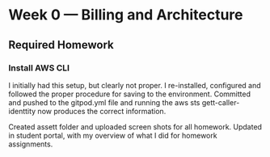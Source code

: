 # Week 0 — Billing and Architecture

## Required Homework
### Install AWS CLI

I initially had this setup, but clearly not proper. I re-installed, configured and followed the proper procedure for saving to the environment.
Committed and pushed to the gitpod.yml file and running the aws sts gett-caller-identtity now produces the correct information.

Created assett folder and uploaded screen shots for all homework.
Updated in student portal, with my overview of what I did for homework assignments.
